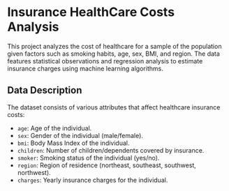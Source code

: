 # Insurance HealthCare Costs Analysis

This project analyzes the cost of healthcare for a sample of the population given factors such as smoking habits, age, sex, BMI, and region. The data features statistical observations and regression analysis to estimate insurance charges using machine learning algorithms.


## Data Description

The dataset consists of various attributes that affect healthcare insurance costs:
- `age`: Age of the individual.
- `sex`: Gender of the individual (male/female).
- `bmi`: Body Mass Index of the individual.
- `children`: Number of children/dependents covered by insurance.
- `smoker`: Smoking status of the individual (yes/no).
- `region`: Region of residence (northeast, southeast, southwest, northwest).
- `charges`: Yearly insurance charges for the individual.